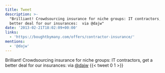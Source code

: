 ```yaml
---
title: Tweet
description: >-
  "Brilliant! Crowdsourcing insurance for niche groups: IT contractors, get a
  better deal for our insurances:  via @dajw"
date: '2013-02-21T18:02:09+00:00'
links:
  - 'https://boughtbymany.com/offers/contractor-insurance/'
mentions:
  - '@dajw'
---
```

Brilliant! Crowdsourcing insurance for niche groups: IT contractors, get a better deal for our insurances:  via [@dajw](https://twitter.com/@dajw)
      {{< tweet 0 1 >}}
    
